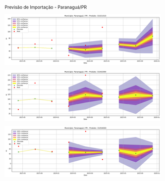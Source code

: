 Previsão de Importação - Paranaguá/PR

![Gráfico de Previsão](31021010.png)

![Gráfico de Previsão](31042090.png)

![Gráfico de Previsão](31054000.png)